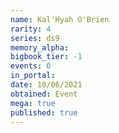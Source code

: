 ```yaml
---
name: Kal'Hyah O'Brien
rarity: 4
series: ds9
memory_alpha:
bigbook_tier: -1
events: 0
in_portal:
date: 10/06/2021
obtained: Event
mega: true
published: true
---
```



